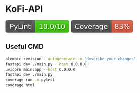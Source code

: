 # KoFi-API

![Pylint Score](./img/pylint_badge.svg)
![Coverage](./img/coverage_badge.svg)

## Useful CMD

```bash
alembic revision --autogenerate -m "describe your changes"
fastapi dev ./main.py --host 0.0.0.0
uvicorn main:app --host 0.0.0.0
fastapi dev ./main.py
coverage run -m pytest
coverage html
```
